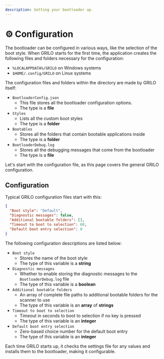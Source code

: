 ```yaml
---
description: Setting your bootloader up.
---
```


# ⚙ Configuration

The bootloader can be configured in various ways, like the selection of the boot style. When GRILO starts for the first time, the application creates the following files and folders necessary for the configuration:

* `%LOCALAPPDATA%/GRILO` on Windows systems
* `$HOME/.config/GRILO` on Linux systems

The configuration files and folders within the directory are made by GRILO itself:

* `BootloaderConfig.json`
  * This file stores all the bootloader configuration options.
  * The type is a **file**
* `Styles`
  * Lists all the custom boot styles
  * The type is a **folder**
* `Bootables`
  * Stores all the folders that contain bootable applications inside
  * The type is a **folder**
* `BootloaderDebug.log`
  * Stores all the debugging messages that come from the bootloader
  * The type is a **file**

Let's start with the configuration file, as this page covers the general GRILO configuration.

## Configuration

Typical GRILO configuration files start with this:

```json
{
  "Boot style": "Default",
  "Diagnostic messages": false,
  "Additional bootable folders": [],
  "Timeout to boot to selection": 60,
  "Default boot entry selection": 0
}
```

The following configuration descriptions are listed below:

* `Boot style`
  * Stores the name of the boot style
  * The type of this variable is a **string**
* `Diagnostic messages`
  * Whether to enable storing the diagnostic messages to the `BootloaderDebug.log` file
  * The type of this variable is a **boolean**
* `Additional bootable folders`
  * An array of complete file paths to additional bootable folders for the scanner to use
  * The type of this variable is an **array** of **strings**
* `Timeout to boot to selection`
  * Timeout in seconds to boot to selection if no key is pressed
  * The type of this variable is an **integer**
* `Default boot entry selection`
  * Zero-based choice number for the default boot entry
  * The type of this variable is an **integer**

Each time GRILO starts up, it checks the settings file for any values and installs them to the bootloader, making it configurable.
